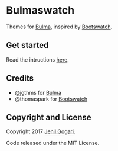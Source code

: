 Bulmaswatch
===========

Themes for [Bulma](http://bulma.io), inspired by [Bootswatch](http://bootswatch.com/).

Get started
-----
Read the intructions [here](http://geniusclick.com/help/).


Credits
-----
- @jgthms for [Bulma](http://bulma.io)
- @thomaspark for [Bootswatch](http://bootswatch.com/)

## Copyright and License

Copyright 2017 [Jenil Gogari](https://jgog.in).

Code released under the MIT License.
